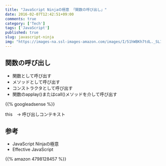 ```yaml
---
title: "JavaScript Ninjaの極意 「関数の呼び出し」"
date: 2016-02-07T12:42:51+09:00
comments: true
category: ['Tech']
tags: ['JavaScript']
published: true
slug: javascript-ninja
img: "https://images-na.ssl-images-amazon.com/images/I/51hWBKh7tdL._SL160_.jpg"
---
```


## 関数の呼び出し

- 関数として呼び出す
- メソッドとして呼び出す
- コンストラクタとして呼び出す
- 関数のapplay()またはcall()メソッドを介して呼び出す

<!--more-->
{{% googleadsense %}}

this　-> 呼び出しコンテキスト

## 参考

- JavaScript Ninjaの極意
- Effective JavaScript

{{% amazon 4798128457 %}}
